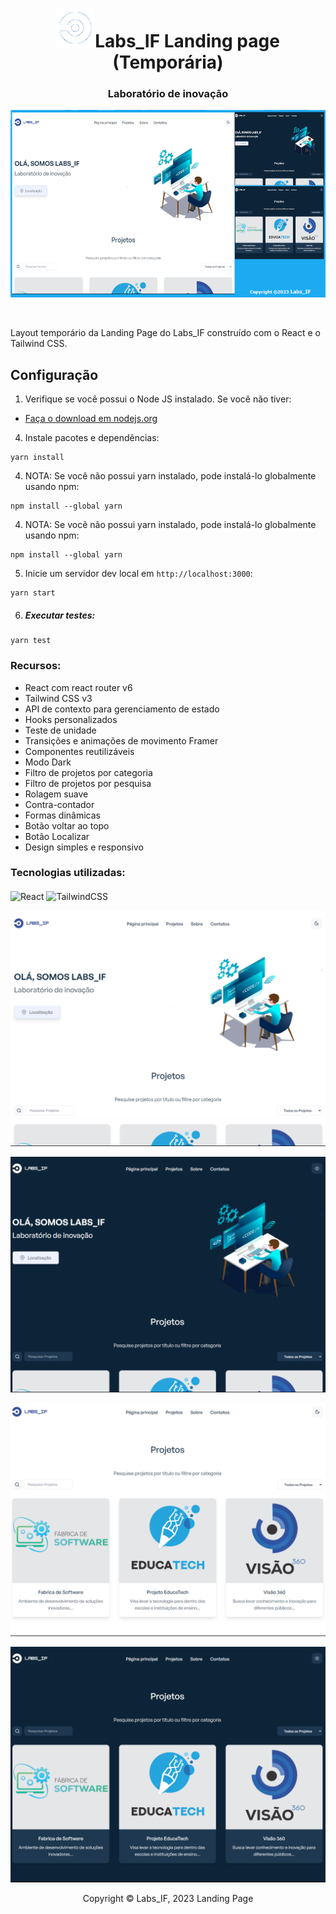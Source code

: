 <h1 align="center"><img src="src/images/logo.png" width="62" height="62">Labs_IF Landing page (Temporária)</h1>
<h3 align="center">Laboratório de inovação</h3>
<p align="center">
<img src="src/images/LandingPage_LabsIF.png" width="600" height="300">
</p>
<br>
<p>Layout temporário da Landing Page do Labs_IF construído com o React e o Tailwind CSS.</p>

## Configuração

1. Verifique se você possui o Node JS instalado. Se você não tiver:

-   [Faça o download em nodejs.org](https://nodejs.org)

4. Instale pacotes e dependências:

```
yarn install
```

4. NOTA: Se você não possui yarn instalado, pode instalá-lo globalmente usando npm:

```
npm install --global yarn
```
4. NOTA: Se você não possui yarn instalado, pode instalá-lo globalmente usando npm:

```
npm install --global yarn
```

5. Inicie um servidor dev local em `http://localhost:3000`:

```
yarn start
```

6. ##### Executar testes:

```
yarn test
```

<h3>Recursos:</h3>

- React com react router v6
- Tailwind CSS v3
- API de contexto para gerenciamento de estado
- Hooks personalizados
- Teste de unidade
- Transições e animações de movimento Framer
- Componentes reutilizáveis
- Modo Dark
- Filtro de projetos por categoria
- Filtro de projetos por pesquisa
- Rolagem suave
- Contra-contador
- Formas dinâmicas
- Botão voltar ao topo
- Botão Localizar
- Design simples e responsivo

<h3>Tecnologias utilizadas:</h3>

####
![React](https://img.shields.io/badge/react-%2320232a.svg?style=for-the-badge&logo=react&logoColor=%2361DAFB)
![TailwindCSS](https://img.shields.io/badge/tailwindcss-%2338B2AC.svg?style=for-the-badge&logo=tailwind-css&logoColor=white)

<p align="center"><img src="src/images/landingPage_light.png"></p>
<p align="center"><img src="src/images/landingPage_dark.png"></p>
<p align="center"><img src="src/images/landingPage-projects-light.png"></p>
<p align="center"><img src="src/images/landingPage-projects-dark.png"></p>
<footer>
<p align="center">
Copyright © Labs_IF, 2023 Landing Page
</p>
</footer>